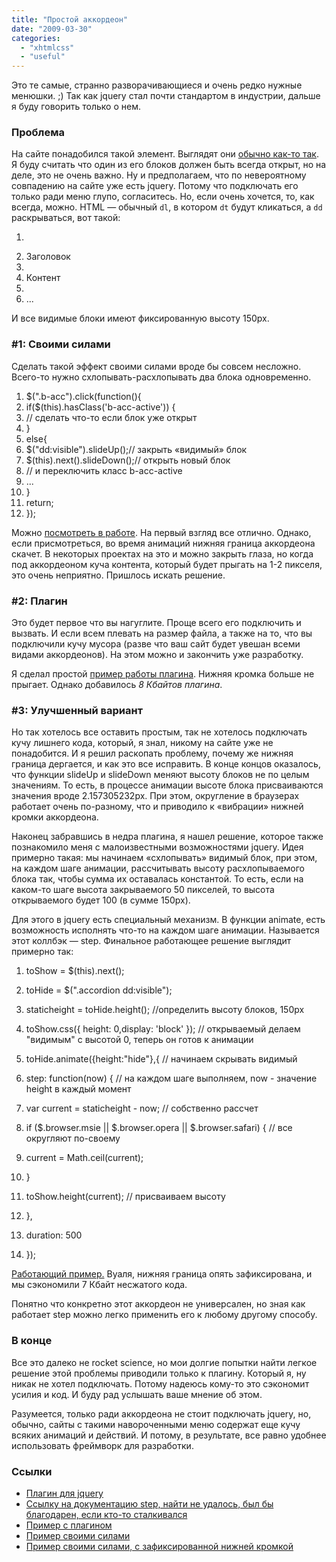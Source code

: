 ```yaml
---
title: "Простой аккордеон"
date: "2009-03-30"
categories: 
  - "xhtmlcss"
  - "useful"
---
```


Это те самые, странно разворачивающиеся и очень редко нужные менюшки. ;) Так как jquery стал почти стандартом в индустрии, дальше я буду говорить только о нем.

### Проблема

На сайте понадобился такой элемент. Выглядят они [обычно как-то так](http://cssing.org.ua/examples/acco/). Я буду считать что один из его блоков должен быть всегда открыт, но на деле, это не очень важно. Ну и предполагаем, что по невероятному совпадению на сайте уже есть jquery. Потому что подключать его только ради меню глупо, согласитесь. Но, если очень хочется, то, как всегда, можно. HTML — обычный `dl`, в котором `dt` будут кликаться, а `dd` раскрываться, вот такой:

1. <dl>
2. <dt class="b-acc">Заголовок</dt>
3. <dd>
4. Контент
5. </dd>
6. ...

И все видимые блоки имеют фиксированную высоту 150px.

### #1: Своими силами

Сделать такой эффект своими силами вроде бы совсем несложно. Всего-то нужно схлопывать-расхлопывать два блока одновременно.

1. $(".b-acc").click(function(){
2. if($(this).hasClass('b-acc-active')) {
3. // сделать что-то если блок уже открыт
4. }
5. else{
6. $("dd:visible").slideUp();// закрыть «видимый» блок
7. $(this).next().slideDown();// открыть новый блок
8. // и переключить класс b-acc-active
9. ...
10. }
11. return;
12. });

Можно [посмотреть в работе](http://cssing.org.ua/examples/acco/index_simple.html). На первый взгляд все отлично. Однако, если присмотреться, во время анимаций нижняя граница аккордеона скачет. В некоторых проектах на это и можно закрыть глаза, но когда под аккордеоном куча контента, который будет прыгать на 1-2 пикселя, это очень неприятно. Пришлось искать решение.

### #2: Плагин

Это будет первое что вы нагуглите. Проще всего его подключить и вызвать. И если всем плевать на размер файла, а также на то, что вы подключили кучу мусора (разве что ваш сайт будет увешан всеми видами аккордеонов). На этом можно и закончить уже разработку.

Я сделал простой [пример работы плагина](http://cssing.org.ua/examples/acco/index_plugin.html). Нижняя кромка больше не прыгает. Однако добавилось _8 Кбайтов плагина_.

### #3: Улучшенный вариант

Но так хотелось все оставить простым, так не хотелось подключать кучу лишнего кода, который, я знал, никому на сайте уже не понадобится. И я решил раскопать проблему, почему же нижняя граница дергается, и как это все исправить. В конце концов оказалось, что функции slideUp и slideDown меняют высоту блоков не по целым значениям. То есть, в процессе анимации высоте блока присваиваются значения вроде 2.157305232px. При этом, округление в браузерах работает очень по-разному, что и приводило к «вибрации» нижней кромки аккордеона.

Наконец забравшись в недра плагина, я нашел решение, которое также познакомило меня с малоизвестными возможностями jquery. Идея примерно такая: мы начинаем «схлопывать» видимый блок, при этом, на каждом шаге анимации, рассчитывать высоту расхлопываемого блока так, чтобы сумма их оставалась константой. То есть, если на каком-то шаге высота закрываемого 50 пикселей, то высота открываемого будет 100 (в сумме 150px).

Для этого в jquery есть специальный механизм. В функции animate, есть возможность исполнять что-то на каждом шаге анимации. Называется этот коллбэк — step. Финальное работающее решение выглядит примерно так:

1. toShow = $(this).next();
2. toHide = $(".accordion dd:visible");

4. staticheight = toHide.height(); //определить высоту блоков, 150px
5. toShow.css({ height: 0,display: 'block' }); // открываемый делаем "видимым" с высотой 0, теперь он готов к анимации
6. toHide.animate({height:"hide"},{ // начинаем скрывать видимый
7. step: function(now) { // на каждом шаге выполняем, now - значение height в каждый момент
8. var current = staticheight - now; // собственно рассчет
9. if ($.browser.msie || $.browser.opera || $.browser.safari) { // все округляют по-своему
10. current = Math.ceil(current);
11. }
12. toShow.height(current); // присваиваем высоту
13. },
14. duration: 500
15. });

[Работающий пример.](http://cssing.org.ua/examples/acco/) Вуаля, нижняя граница опять зафиксирована, и мы сэкономили 7 Кбайт несжатого кода.

Понятно что конкретно этот аккордеон не универсален, но зная как работает step можно легко применить его к любому другому способу.

### В конце

Все это далеко не rocket science, но мои долгие попытки найти легкое решение этой проблемы приводили только к плагину. Который я, ну никак не хотел подключать. Потому надеюсь кому-то это сэкономит усилия и код. И буду рад услышать ваше мнение об этом.

Разумеется, только ради аккордеона не стоит подключать jquery, но, обычно, сайты с такими навороченными меню содержат еще кучу всяких анимаций и действий. И потому, в результате, все равно удобнее использовать фреймворк для разработки.

### Ссылки

- [Плагин для jquery](http://docs.jquery.com/UI/Accordion)
- [Ссылку на документацию step, найти не удалось, был бы благодарен, если кто-то сталкивался](#)
- [Пример с плагином](http://cssing.org.ua/examples/acco/index_plugin.html)
- [Пример своими силами](http://cssing.org.ua/examples/acco/index_simple.html)
- [Пример своими силами, с зафиксированной нижней кромкой](http://cssing.org.ua/examples/acco/)
